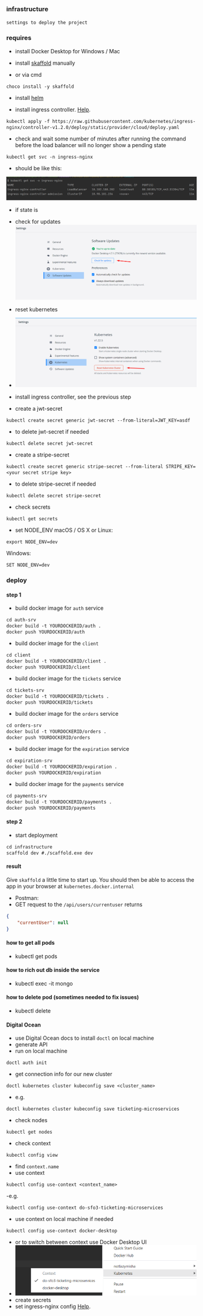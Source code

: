 ### infrastructure
`settings to deploy the project`

### requires

- install Docker Desktop for Windows / Mac

- install [skaffold](https://skaffold.dev/docs/install/) manually
- or via cmd
```shell
choco install -y skaffold
```

- install [helm](https://helm.sh/docs/intro/install/)

- install ingress controller. [Help](https://kubernetes.github.io/ingress-nginx/deploy/#quick-start).
```shell
kubectl apply -f https://raw.githubusercontent.com/kubernetes/ingress-nginx/controller-v1.2.0/deploy/static/provider/cloud/deploy.yaml
```

- check and  wait some number of minutes after running the command before the load balancer will no longer show a pending state
```shell
kubectl get svc -n ingress-nginx
```
- should be like this:

![img.png](img.png)

- if state is <pending>
- check for updates
![img_1.png](img_1.png)
- reset kubernetes
- ![img_2.png](img_2.png)
- install ingress controller, see the previous step

- create a jwt-secret
```shell
kubectl create secret generic jwt-secret --from-literal=JWT_KEY=asdf
```
- to delete jwt-secret if needed
```shell
kubectl delete secret jwt-secret
```

- create a stripe-secret
```shell
kubectl create secret generic stripe-secret --from-literal STRIPE_KEY=<your secret stripe key>
```
- to delete stripe-secret if needed
```shell
kubectl delete secret stripe-secret
```

- check secrets
```shell
kubectl get secrets
```

- set NODE_ENV
macOS / OS X or Linux:
```shell
export NODE_ENV=dev
```
Windows:
```shell
SET NODE_ENV=dev
```
### deploy

#### step 1
- build docker image for `auth` service
```shell
cd auth-srv
docker build -t YOURDOCKERID/auth .
docker push YOURDOCKERID/auth
```
- build docker image for the `client`
```shell
cd client
docker build -t YOURDOCKERID/client .
docker push YOURDOCKERID/client
```

- build docker image for the `tickets` service
```shell
cd tickets-srv
docker build -t YOURDOCKERID/tickets .
docker push YOURDOCKERID/tickets
```

- build docker image for the `orders` service
```shell
cd orders-srv
docker build -t YOURDOCKERID/orders .
docker push YOURDOCKERID/orders
```

- build docker image for the `expiration` service
```shell
cd expiration-srv
docker build -t YOURDOCKERID/expiration .
docker push YOURDOCKERID/expiration
```

- build docker image for the `payments` service
```shell
cd payments-srv
docker build -t YOURDOCKERID/payments .
docker push YOURDOCKERID/payments
```

#### step 2
- start deployment
```shell
cd infrastructure
scaffold dev #./scaffold.exe dev
```

#### result
Give `skaffold` a little time to start up. 
You should then be able to access the app in your browser at `kubernetes.docker.internal`

- Postman:
- GET request to the `/api/users/currentuser` returns
```json
{
    "currentUser": null
}
```
#### how to get all pods
- kubectl get pods
#### how to rich out db inside the service
- kubectl exec -it <podname> mongo
#### how to delete pod (sometimes needed to fix issues)
- kubectl delete <podname>

#### Digital Ocean
- use Digital Ocean docs to install `doctl` on local machine
- generate API
- run on local machine
```shell
doctl auth init
```
- get connection info for our new cluster
```shell
doctl kubernetes cluster kubeconfig save <cluster_name>
```
- e.g.
```shell
doctl kubernetes cluster kubeconfig save ticketing-microservices
```
- check nodes
```shell
kubectl get nodes
```
- check context
```shell
kubectl config view
```
- find `context.name`
- use context
```shell
kubectl config use-context <context_name>
```
-e.g. 
```shell
kubectl config use-context do-sfo3-ticketing-microservices
```
- use context on local machine if needed
```shell
kubectl config use-context docker-desktop
```
- or to switch between context use Docker Desktop UI
- ![img_3.png](img_3.png)
- create secrets
- set ingress-nginx config [Help](https://kubernetes.github.io/ingress-nginx/deploy/#digital-ocean).
